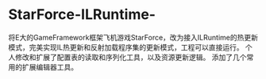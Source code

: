 # StarForce-ILRuntime-
将E大的GameFramework框架飞机游戏StarForce，改为接入ILRuntime的热更新模式，完美实现IL热更新和反射加载程序集的更新模式，工程可以直接运行。
个人修改和扩展了配置表的读取和序列化工具，以及资源更新逻辑。
添加了几个常用的扩展编辑器工具。
